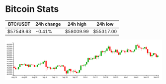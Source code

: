 # Bitcoin Stats

BTC/USDT|24h change|24h high|24h low|
|---|---|---|---|
|$57549.63|-0.41%|$58009.99|$55317.00|

<img src="./chart.svg">
